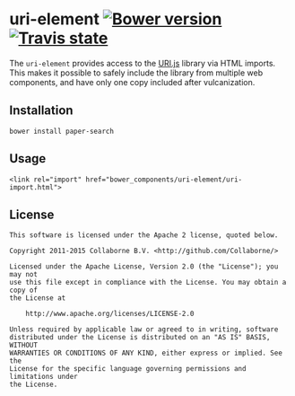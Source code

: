 uri-element [![Bower version](https://badge.fury.io/bo/uri-element.svg)](http://badge.fury.io/bo/uri-element) [![Travis state](https://travis-ci.org/Collaborne/uri-element.svg?branch=master)](https://travis-ci.org/Collaborne/uri-element)
=========

The `uri-element` provides access to the [URI.js](http://medialize.github.io/URI.js/) library via HTML imports. This makes it possible
to safely include the library from multiple web components, and have only one copy included after vulcanization.

## Installation

`bower install paper-search`

## Usage

`<link rel="import" href="bower_components/uri-element/uri-import.html">`

## License

    This software is licensed under the Apache 2 license, quoted below.

    Copyright 2011-2015 Collaborne B.V. <http://github.com/Collaborne/>

    Licensed under the Apache License, Version 2.0 (the "License"); you may not
    use this file except in compliance with the License. You may obtain a copy of
    the License at

        http://www.apache.org/licenses/LICENSE-2.0

    Unless required by applicable law or agreed to in writing, software
    distributed under the License is distributed on an "AS IS" BASIS, WITHOUT
    WARRANTIES OR CONDITIONS OF ANY KIND, either express or implied. See the
    License for the specific language governing permissions and limitations under
    the License.
    
